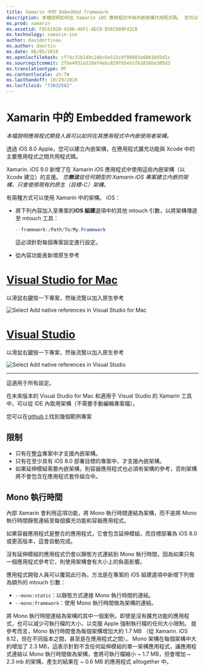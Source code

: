 ```yaml
---
title: Xamarin 中的 Embedded framework
description: 本檔說明如何在 Xamarin iOS 應用程式中與內嵌架構共用程式碼。 您可以使用 mtouch 工具或原生參考來完成這項作業。
ms.prod: xamarin
ms.assetid: F8C61020-4106-46F1-AECB-B56C909F42CB
ms.technology: xamarin-ios
author: davidortinau
ms.author: daortin
ms.date: 06/05/2018
ms.openlocfilehash: cf74c31b149c24bc6e515c0f00803a60b10d5d1c
ms.sourcegitcommit: 2fbe4932a319af4ebc829f65eb1fb1816ba305d3
ms.translationtype: MT
ms.contentlocale: zh-TW
ms.lasthandoff: 10/29/2019
ms.locfileid: "73032542"
---
```

# <a name="embedded-frameworks-in-xamarinios"></a>Xamarin 中的 Embedded framework

_本檔說明應用程式開發人員可以如何在其應用程式中內嵌使用者架構。_

透過 iOS 8.0 Apple，您可以建立內嵌架構，在應用程式擴充功能與 Xcode 中的主要應用程式之間共用程式碼。

Xamarin. iOS 9.0 新增了在 Xamarin iOS 應用程式中使用這些內嵌架構（以 Xcode 建立）的支援。 *您**無法**從任何類型的 Xamarin iOS 專案建立內嵌的架構，只會使用現有的原生（目標-C）架構。*

有兩種方式可以使用 Xamarin 中的架構。 iOS：

- 將下列內容加入至專案的**IOS 組建**選項中的其他 mtouch 引數，以將架構傳遞至 mtouch 工具：

  ```csharp
  --framework:/Path/To/My.Framework
  ```

  這必須針對每個專案設定進行設定。

- 從內容功能表新增原生參考

# <a name="visual-studio-for-mactabmacos"></a>[Visual Studio for Mac](#tab/macos)

以滑鼠右鍵按一下專案，然後流覽以加入原生參考

![](embedded-frameworks-images/xam-native-refs.png "Select Add native references in Visual Studio for Mac")

# <a name="visual-studiotabwindows"></a>[Visual Studio](#tab/windows)

以滑鼠右鍵按一下專案，然後流覽以加入原生參考

![](embedded-frameworks-images/vs-native-refs.png "Select Add native references in Visual Studio")

-----

  這適用于所有設定。

在未來版本的 Visual Studio for Mac 和適用于 Visual Studio 的 Xamarin 工具中，可以從 IDE 內取用架構（不需要手動編輯專案檔）。

您可以在[github](https://github.com/rolfbjarne/embedded-frameworks)上找到幾個範例專案

## <a name="limitations"></a>限制

- 只有在[整合](~/cross-platform/macios/unified/index.md)專案中才支援內嵌架構。
- 只有在至少具有 iOS 8.0 部署目標的專案中，才支援內嵌架構。
- 如果延伸模組需要內嵌架構，則容器應用程式也必須有架構的參考，否則架構將不會包含在應用程式套件組合中。

## <a name="the-mono-runtime"></a>Mono 執行時間

內部 Xamarin 會利用這項功能，將 Mono 執行時間連結為架構，而不是將 Mono 執行時間靜態連結至每個擴充功能和容器應用程式。

如果容器應用程式是整合的應用程式，它會包含延伸模組，而目標部署為 iOS 8.0 或更高版本，這會自動完成。

沒有延伸模組的應用程式仍會以靜態方式連結到 Mono 執行時間，因為如果只有一個應用程式參考它，則使用架構會有大小上的負面影響。

應用程式開發人員可以覆寫此行為，方法是在專案的 iOS 組建選項中新增下列做為額外的 mtouch 引數：

- `--mono:static`：以靜態方式連接 Mono 執行時間的連結。
- `--mono:framework`：使用 Mono 執行時間做為架構的連結。

將 Mono 執行時間連結為架構的其中一個案例，即使是沒有擴充功能的應用程式，也可以減少可執行檔的大小，以克服 Apple 強制執行檔的任何大小限制。 就參考而言，Mono 執行時間會為每個架構增加大約 1.7 MB （從 Xamarin. iOS 8.12，但在不同版本之間，甚至是在應用程式之間）。 Mono 架構在每個架構中大約增加了 2.3 MB，這表示針對不含任何延伸模組的單一架構應用程式，讓應用程式連結以 Mono 執行時間做為架構，會將可執行檔縮小 ~ 1.7 MB，但會增加 ~ 2.3 mb 的架構，產生的結果在 ~ 0.6 MB 的應用程式 alltogether 中。
